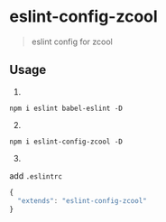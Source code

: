 # eslint-config-zcool
> eslint config for zcool

## Usage
1.
```shell
npm i eslint babel-eslint -D
```
2.
```shell
npm i eslint-config-zcool -D
```

3.
add `.eslintrc`
```js
{
  "extends": "eslint-config-zcool"
}
```
